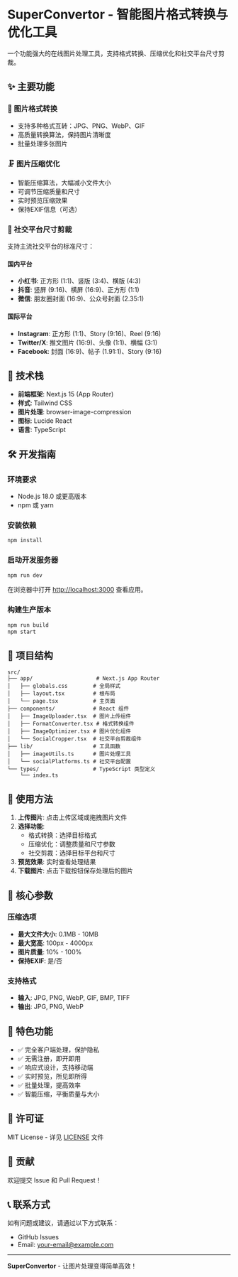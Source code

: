 # SuperConvertor - 智能图片格式转换与优化工具

一个功能强大的在线图片处理工具，支持格式转换、压缩优化和社交平台尺寸剪裁。

## ✨ 主要功能

### 🔄 图片格式转换
- 支持多种格式互转：JPG、PNG、WebP、GIF
- 高质量转换算法，保持图片清晰度
- 批量处理多张图片

### 🗜️ 图片压缩优化
- 智能压缩算法，大幅减小文件大小
- 可调节压缩质量和尺寸
- 实时预览压缩效果
- 保持EXIF信息（可选）

### 📱 社交平台尺寸剪裁
支持主流社交平台的标准尺寸：

#### 国内平台
- **小红书**: 正方形 (1:1)、竖版 (3:4)、横版 (4:3)
- **抖音**: 竖屏 (9:16)、横屏 (16:9)、正方形 (1:1)
- **微信**: 朋友圈封面 (16:9)、公众号封面 (2.35:1)

#### 国际平台
- **Instagram**: 正方形 (1:1)、Story (9:16)、Reel (9:16)
- **Twitter/X**: 推文图片 (16:9)、头像 (1:1)、横幅 (3:1)
- **Facebook**: 封面 (16:9)、帖子 (1.91:1)、Story (9:16)

## 🚀 技术栈

- **前端框架**: Next.js 15 (App Router)
- **样式**: Tailwind CSS
- **图片处理**: browser-image-compression
- **图标**: Lucide React
- **语言**: TypeScript

## 🛠️ 开发指南

### 环境要求
- Node.js 18.0 或更高版本
- npm 或 yarn

### 安装依赖
```bash
npm install
```

### 启动开发服务器
```bash
npm run dev
```

在浏览器中打开 [http://localhost:3000](http://localhost:3000) 查看应用。

### 构建生产版本
```bash
npm run build
npm start
```

## 📁 项目结构

```
src/
├── app/                    # Next.js App Router
│   ├── globals.css        # 全局样式
│   ├── layout.tsx         # 根布局
│   └── page.tsx           # 主页面
├── components/            # React 组件
│   ├── ImageUploader.tsx  # 图片上传组件
│   ├── FormatConverter.tsx # 格式转换组件
│   ├── ImageOptimizer.tsx # 图片优化组件
│   └── SocialCropper.tsx  # 社交平台剪裁组件
├── lib/                   # 工具函数
│   ├── imageUtils.ts      # 图片处理工具
│   └── socialPlatforms.ts # 社交平台配置
└── types/                 # TypeScript 类型定义
    └── index.ts
```

## 🎯 使用方法

1. **上传图片**: 点击上传区域或拖拽图片文件
2. **选择功能**:
   - 格式转换：选择目标格式
   - 压缩优化：调整质量和尺寸参数
   - 社交剪裁：选择目标平台和尺寸
3. **预览效果**: 实时查看处理结果
4. **下载图片**: 点击下载按钮保存处理后的图片

## 🔧 核心参数

### 压缩选项
- **最大文件大小**: 0.1MB - 10MB
- **最大宽高**: 100px - 4000px
- **图片质量**: 10% - 100%
- **保持EXIF**: 是/否

### 支持格式
- **输入**: JPG, PNG, WebP, GIF, BMP, TIFF
- **输出**: JPG, PNG, WebP

## 🌟 特色功能

- ✅ 完全客户端处理，保护隐私
- ✅ 无需注册，即开即用
- ✅ 响应式设计，支持移动端
- ✅ 实时预览，所见即所得
- ✅ 批量处理，提高效率
- ✅ 智能压缩，平衡质量与大小

## 📄 许可证

MIT License - 详见 [LICENSE](LICENSE) 文件

## 🤝 贡献

欢迎提交 Issue 和 Pull Request！

## 📞 联系方式

如有问题或建议，请通过以下方式联系：
- GitHub Issues
- Email: your-email@example.com

---

**SuperConvertor** - 让图片处理变得简单高效！
